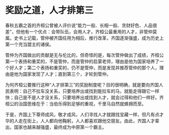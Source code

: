 # 奖励之道，人才排第三

春秋五霸之首的齐桓公曾被人评价说“能力一般、长相一般、贪财好色、人品很差”，但他有一个优点：会带队伍，会用人才。齐桓公最重用的人才，非管仲莫属。史书上记载，管仲被齐国任用为相后，推行改革，齐国逐渐强盛，成为历史上第一个充当盟主的诸侯。 

管仲为齐国做出的贡献是无与伦比的，但奇怪的是，每次管仲做出了成绩，齐桓公第一个表扬和重奖的，不是管仲，而是管仲的启蒙老师，理由是他为国家培养了一个好人才；第二个表扬和重奖的，仍不是管仲，而是发现并推荐管仲的那个人，理由是他为国家发现了人才；直到第三个，才轮到管仲。 

为何齐桓公要推行这种“人才排第三”的奖励制度呢？目的很明确，就是要向齐国人民表明：自己不拉车没关系，只要培养出或找到能拉车的马，就能走得跟它一样快；自己是不是人才没关系，只要培养出或找到人才，就会过得和他们一样好。齐桓公的治国思维在于：当伯乐得到足够的重视，千里马自然就蜂拥而至。 

于是，齐国上下尊师成风，敬才成风，人们寻找人才就跟找宝藏一样，但凡有点才华的人走在街上，人人都向他鞠躬，人人都喜欢跟他交朋友。由此，齐国人才辈出，国家也越来越强盛，最终成为中原第一个霸主。